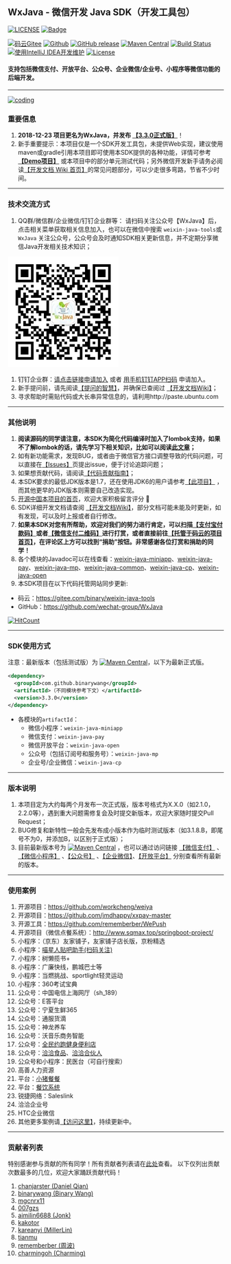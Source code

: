## WxJava - 微信开发 Java SDK（开发工具包）

[![LICENSE](https://img.shields.io/badge/License-Anti%20996-blue.svg)](https://github.com/996icu/996.ICU/blob/master/LICENSE)
[![Badge](https://img.shields.io/badge/Link-996.icu-red.svg)](https://996.icu/#/zh_CN)

[![码云Gitee](https://gitee.com/binary/weixin-java-tools/badge/star.svg?theme=blue)](https://gitee.com/binary/weixin-java-tools)
[![Github](http://github-svg-buttons.herokuapp.com/star.svg?user=Wechat-Group&repo=WxJava&style=flat&background=1081C1)](https://github.com/Wechat-Group/WxJava)
[![GitHub release](https://img.shields.io/github/release/Wechat-Group/WxJava.svg)](https://github.com/Wechat-Group/WxJava/releases)
[![Maven Central](https://img.shields.io/maven-central/v/com.github.binarywang/wx-java.svg)](http://mvnrepository.com/artifact/com.github.binarywang/wx-java)
[![Build Status](https://travis-ci.org/Wechat-Group/WxJava.svg?branch=develop)](https://travis-ci.org/Wechat-Group/WxJava)
[![使用IntelliJ IDEA开发维护](https://img.shields.io/badge/IntelliJ%20IDEA-提供支持-blue.svg)](https://www.jetbrains.com/?from=WxJava-weixin-java-tools)
[![License](https://img.shields.io/badge/License-Apache%202.0-blue.svg)](https://opensource.org/licenses/Apache-2.0)

#### 支持包括微信支付、开放平台、公众号、企业微信/企业号、小程序等微信功能的后端开发。
---------------------------------

[![coding](https://gitee.com/binary/weixin-java-tools/raw/master/banners/readme.jpg)](https://coding.net/?utm_source=WxJava)

### 重要信息
1. **2018-12-23 项目更名为WxJava，并发布 [【3.3.0正式版】](https://github.com/Wechat-Group/WxJava/releases)**！
1. 新手重要提示：本项目仅是一个SDK开发工具包，未提供Web实现，建议使用maven或gradle引用本项目即可使用本SDK提供的各种功能，详情可参考 **[【Demo项目】](demo.md)** 或本项目中的部分单元测试代码；另外微信开发新手请务必阅读[【开发文档 Wiki 首页】](https://github.com/Wechat-Group/WxJava/wiki)的常见问题部分，可以少走很多弯路，节省不少时间。

---------------------------------
### 技术交流方式
1. QQ群/微信群/企业微信/钉钉企业群等： 请扫码关注公众号【WxJava】后，点击相关菜单获取相关信息加入，也可以在微信中搜索 `weixin-java-tools`或 `WxJava` 关注公众号，公众号会及时通知SDK相关更新信息，并不定期分享微信Java开发相关技术知识；

![微信公众号WxJava](qrcodes/mp.jpg) 

1. 钉钉企业群：[请点击链接申请加入](https://h5.dingtalk.com/inviteColleague/index.html#/invite/9ed100cc4a/E1DF918E32E398D191E7FE61FE0552A6) 或者 [用手机钉钉APP扫码](qrcodes/ding_qrcode.jpg) 申请加入。
1. 新手提问前，请先阅读[【提问的智慧】](http://www.binarywang.com/article/smart-questions)，并确保已查阅过 [【开发文档Wiki】](https://github.com/wechat-group/WxJava/wiki)；
1. 寻求帮助时需贴代码或大长串异常信息的，请利用http://paste.ubuntu.com 

--------------------------------
### 其他说明
1. **阅读源码的同学请注意，本SDK为简化代码编译时加入了lombok支持，如果不了解lombok的话，请先学习下相关知识，比如可以阅读[此文章](https://mp.weixin.qq.com/s/cUc-bUcprycADfNepnSwZQ)；**
1. 如有新功能需求，发现BUG，或者由于微信官方接口调整导致的代码问题，可以直接在[【Issues】](https://github.com/Wechat-Group/WxJava/issues)页提出issue，便于讨论追踪问题；
1. 如果想贡献代码，请阅读[【代码贡献指南】](contribution.md)；
1. 本SDK要求的最低JDK版本是1.7，还在使用JDK6的用户请参考[【此项目】]( https://github.com/binarywang/weixin-java-tools-for-jdk6) ，而其他更早的JDK版本则需要自己改造实现。
1. [开源中国本项目的首页](https://www.oschina.net/p/weixin-java-tools-new)，欢迎大家积极留言评分 🙂
1. SDK详细开发文档请查阅 [【开发文档Wiki】](https://github.com/wechat-group/WxJava/wiki)，部分文档可能未能及时更新，如有发现，可以及时上报或者自行修改。
1. **如果本SDK对您有所帮助，欢迎对我们的努力进行肯定，可以扫描[【支付宝付款码】](qrcodes/alipay.jpg)或者[【微信支付二维码】](qrcodes/wepay.jpg)进行打赏，或者直接前往[【托管于码云的项目首页】](http://gitee.com/binary/weixin-java-tools)，在评论区上方可以找到“捐助”按钮。非常感谢各位打赏和捐助的同学！**
1. 各个模块的Javadoc可以在线查看：[weixin-java-miniapp](http://binary.ac.cn/weixin-java-miniapp-javadoc/)、[weixin-java-pay](http://binary.ac.cn/weixin-java-pay-javadoc/)、[weixin-java-mp](http://binary.ac.cn/weixin-java-mp-javadoc/)、[weixin-java-common](http://binary.ac.cn/weixin-java-common-javadoc/)、[weixin-java-cp](http://binary.ac.cn/weixin-java-cp-javadoc/)、[weixin-java-open](http://binary.ac.cn/weixin-java-open-javadoc/)
1. 本SDK项目在以下代码托管网站同步更新:
* 码云：https://gitee.com/binary/weixin-java-tools
* GitHub：https://github.com/wechat-group/WxJava

[![HitCount](http://hits.dwyl.io/Wechat-Group/WxJava.svg)](http://hits.dwyl.io/Wechat-Group/WxJava)

---------------------------------
### SDK使用方式
注意：最新版本（包括测试版）为 [![Maven Central](https://img.shields.io/maven-central/v/com.github.binarywang/wx-java.svg)](http://mvnrepository.com/artifact/com.github.binarywang/wx-java)，以下为最新正式版。

```xml
<dependency>
  <groupId>com.github.binarywang</groupId>
  <artifactId>（不同模块参考下文）</artifactId>
  <version>3.3.0</version>
</dependency>
```
* 各模块的`artifactId`：
  - 微信小程序：`weixin-java-miniapp`   
  - 微信支付：`weixin-java-pay`
  - 微信开放平台：`weixin-java-open`   
  - 公众号（包括订阅号和服务号）：`weixin-java-mp`    
  - 企业号/企业微信：`weixin-java-cp`

---------------------------------
### 版本说明
1. 本项目定为大约每两个月发布一次正式版，版本号格式为X.X.0（如2.1.0，2.2.0等），遇到重大问题需修复会及时提交新版本，欢迎大家随时提交Pull Request；
1. BUG修复和新特性一般会先发布成小版本作为临时测试版本（如3.1.8.B，即尾号不为0，并添加B，以区别于正式版）；
1. 目前最新版本号为 [![Maven Central](https://img.shields.io/maven-central/v/com.github.binarywang/wx-java.svg)](http://mvnrepository.com/artifact/com.github.binarywang/wx-java) ，也可以通过访问链接 [【微信支付】](http://search.maven.org/#search%7Cgav%7C1%7Cg%3A%22com.github.binarywang%22%20AND%20a%3A%22weixin-java-pay%22) 、[【微信小程序】](http://search.maven.org/#search%7Cgav%7C1%7Cg%3A%22com.github.binarywang%22%20AND%20a%3A%22weixin-java-miniapp%22) 、[【公众号】](http://search.maven.org/#search%7Cgav%7C1%7Cg%3A%22com.github.binarywang%22%20AND%20a%3A%22weixin-java-mp%22) 、[【企业微信】](http://search.maven.org/#search%7Cgav%7C1%7Cg%3A%22com.github.binarywang%22%20AND%20a%3A%22weixin-java-cp%22)、[【开放平台】](http://search.maven.org/#search%7Cgav%7C1%7Cg%3A%22com.github.binarywang%22%20AND%20a%3A%22weixin-java-open%22)
分别查看所有最新的版本。 

----------------------------------
### 使用案例
1. 开源项目：https://github.com/workcheng/weiya
1. 开源项目：https://github.com/jmdhappy/xxpay-master 
1. 开源工具：https://github.com/rememberber/WePush
1. 开源项目（微信点餐系统）：http://www.sqmax.top/springboot-project/
1. 小程序：（京东）友家铺子，友家铺子店长版，京粉精选
1. 小程序：[喵星人贴吧助手(扫码关注)](http://p98ahz3tg.bkt.clouddn.com/miniappqrcode.jpg)
1. 小程序：树懒揽书+
1. 小程序：广廉快线，鹏城巴士等
1. 小程序：当燃挑战、sportlight轻灵运动
1. 小程序：360考试宝典
1. 公众号：中国电信上海网厅（sh_189）
1. 公众号：E答平台
1. 公众号：宁夏生鲜365
1. 公众号：通服货滴
1. 公众号：神龙养车
1. 公众号：沃音乐商务智能
1. 公众号：[全民约跑健身便利店](http://www.oneminsport.com/)
1. 公众号：[洽洽食品](https://mp.weixin.qq.com/cgi-bin/showqrcode?ticket=gQFM8TwAAAAAAAAAAS5odHRwOi8vd2VpeGluLnFxLmNvbS9xLzAycDRPOXBZbVZib2UxMDAwME0wN2gAAgRIu4RbAwQAAAAA)、[洽洽合伙人](https://mp.weixin.qq.com/cgi-bin/showqrcode?ticket=gQFP8jwAAAAAAAAAAS5odHRwOi8vd2VpeGluLnFxLmNvbS9xLzAyOUpJaU5VcXBlWTAxMDAwME0wN1oAAgSau4RbAwQAAAAA)
1. 公众号和小程序：民医台（可自行搜索）
1. 高善人力资源
1. 平台：[小猪餐餐](http://www.xzcancan.com/)
1. 平台：[餐饮系统](http://canyin.daydao.com)
1. 锐捷网络：Saleslink
1. 洽洽企业号
1. HTC企业微信
1. 其他更多案例请[【访问这里】](https://github.com/Wechat-Group/weixin-java-tools/issues/729)，持续更新中。

----------------------------------
### 贡献者列表
特别感谢参与贡献的所有同学！所有贡献者列表请在[此处](https://github.com/Wechat-Group/WxJava/graphs/contributors)查看。
以下仅列出贡献次数最多的几位，欢迎大家踊跃贡献代码！
1. [chanjarster (Daniel Qian)](http://github.com/chanjarster)
1. [binarywang (Binary Wang)](http://github.com/binarywang)
1. [mgcnrx11](http://github.com/mgcnrx11)
1. [007gzs](http://github.com/007gzs)
1. [aimilin6688 (Jonk)](http://github.com/aimilin6688)
1. [kakotor](http://github.com/kakotor)
1. [kareanyi (MillerLin)](http://github.com/kareanyi)
1. [tianmu](http://github.com/tianmu)
1. [rememberber (周波)](http://github.com/rememberber)
1. [charmingoh (Charming)](http://github.com/charmingoh)
